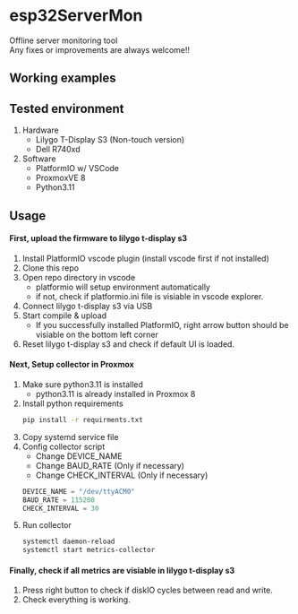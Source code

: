 # esp32ServerMon
Offline server monitoring tool  
Any fixes or improvements are always welcome!!

## Working examples


## Tested environment
1. Hardware
    - Lilygo T-Display S3 (Non-touch version)
    - Dell R740xd
2. Software
    - PlatformIO w/ VSCode
    - ProxmoxVE 8
    - Python3.11

## Usage
#### First, upload the firmware to lilygo t-display s3
1. Install PlatformIO vscode plugin (install vscode first if not installed)
2. Clone this repo
3. Open repo directory in vscode
    - platformio will setup environment automatically
    - if not, check if platformio.ini file is visiable in vscode explorer.
4. Connect lilygo t-display s3 via USB
5. Start compile & upload
    - If you successfully installed PlatformIO, right arrow button should be visiable on the bottom left corner
6. Reset lilygo t-display s3 and check if default UI is loaded.

#### Next, Setup collector in Proxmox
1. Make sure python3.11 is installed
    - python3.11 is already installed in Proxmox 8
2. Install python requirements
    ``` bash
    pip install -r requirments.txt
    ```
3. Copy systemd service file
4. Config collector script
    - Change DEVICE_NAME
    - Change BAUD_RATE (Only if necessary)
    - Change CHECK_INTERVAL (Only if necessary)
    ``` python
    DEVICE_NAME = "/dev/ttyACM0"
    BAUD_RATE = 115200
    CHECK_INTERVAL = 30
    ```
5. Run collector
    ``` bash
    systemctl daemon-reload
    systemctl start metrics-collector
    ```

#### Finally, check if all metrics are visiable in lilygo t-display s3
1. Press right button to check if diskIO cycles between read and write.
2. Check everything is working.

